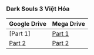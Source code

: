 ### **Dark Souls 3 Việt Hóa**

| Google Drive | Mega Drive |
|--------------|------------|
| [Part 1] | [Part 1](https://linkneverdie.net/game/elden-ring-7743) |
| [Part 2](https://docs.google.com/uc?id=11lez7RVcQJ0qAEnLoVeHqZTDU4QLFYkK&e=166797) | [Part 2](https://mega.nz/file/KRhThIJB#eWT99WmWxIrLvQ-4yHlnPSG71oMLl-wJPvtm_ryKKRo) | 
